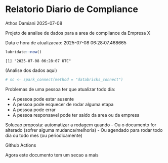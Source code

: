 # Relatorio Diario de Compliance
Athos Damiani
2025-07-08

Projeto de analise de dados para a area de compliance da Empresa X

Data e hora de atualizacao: 2025-07-08 06:28:07.468665

``` r
lubridate::now()
```

    [1] "2025-07-08 06:28:07 UTC"

(Analise dos dados aqui)

``` r
# sc <- spark_connect(method = "databricks_connect")
```

Problemas de uma pessoa ter que atualizar todo dia:

-   A pessoa pode estar ausente
-   A pessoa pode esquecer de rodar alguma etapa
-   A pessoa pode errar
-   A pessoa responsavel pode ter saido da area ou da empresa

Solucao proposta: automatizar a rodagem quando - Ou o documento for
alterado (sofrer alguma mudanca/melhoria) - Ou agendado para rodar todo
dia ou todo mes (ou periodicamente)

Github Actions

Agora este documento tem um secao a mais
